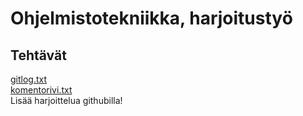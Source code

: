  # <h1> Ohjelmistotekniikka, harjoitustyö
  ## Tehtävät

[gitlog.txt](http://github.com/joku-johku/ot-harjoitustyo3/blob/master/laskarit/viikko1/gitlog.txt)  
[komentorivi.txt](http://github.com/joku-johku/ot-harjoitustyo3/blob/master/laskarit/viikko1/komentorivi.txt)  
Lisää harjoittelua githubilla!
